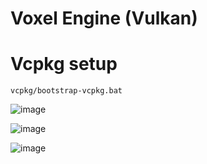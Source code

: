 # Voxel Engine (Vulkan)


# Vcpkg setup

```
vcpkg/bootstrap-vcpkg.bat
```

![image](https://github.com/DenisKozarezov/Voxel-Engine/assets/52127090/b9c2979b-c7bf-4910-8bd8-151295a722ca)

![image](https://github.com/DenisKozarezov/Voxel-Engine/assets/52127090/072df51d-2cdd-4d91-9748-8dde0ab320b9)

![image](https://github.com/DenisKozarezov/Voxel-Engine/assets/52127090/700a2c1d-91cc-4af4-9016-f0a2f4a4ff70)
